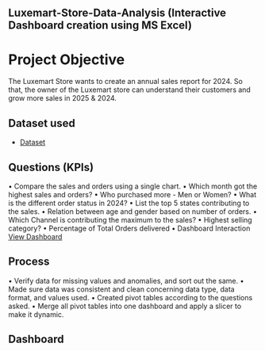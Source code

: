 ## Luxemart-Store-Data-Analysis (Interactive Dashboard creation using MS Excel)
# Project Objective
The Luxemart Store wants to create an annual sales report for 2024. So that, the owner of the Luxemart store can understand their customers and grow more sales in 2025 & 2024.

## Dataset used
- <a href="https://github.com/Ady-21/Data-Analysis-Dashboard/blob/main/LuxeMart%20Store%20-%20Data%20Analysis%20Project.xlsx">Dataset</a>

## Questions (KPIs)
•	Compare the sales and orders using a single chart.
•	Which month got the highest sales and orders?
•	Who purchased more - Men or Women?
•	What is the different order status in 2024?
•	List the top 5 states contributing to the sales.
•	Relation between age and gender based on number of orders.
•	Which Channel is contributing the maximum to the sales?
•	Highest selling category?
•	Percentage of Total Orders delivered
•	Dashboard Interaction <a href="https://github.com/Ady-21/Data-Analysis-Dashboard/blob/main/Project%20SS..PNG">View Dashboard</a>

## Process
•	Verify data for missing values and anomalies, and sort out the same.
•	Made sure data was consistent and clean concerning data type, data format, and values used.
•	Created pivot tables according to the questions asked.
•	Merge all pivot tables into one dashboard and apply a slicer to make it dynamic.

## Dashboard


